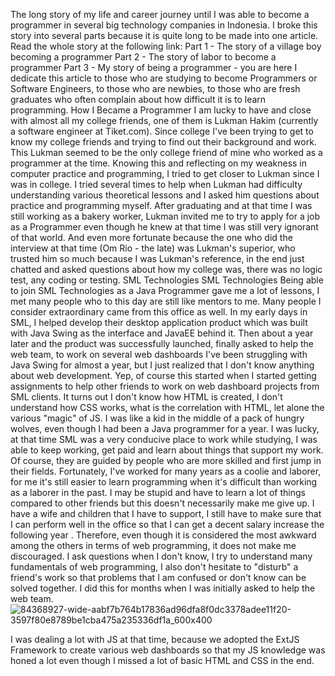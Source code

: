 The long story of my life and career journey until I was able to become a programmer in several big technology companies in Indonesia.
I broke this story into several parts because it is quite long to be made into one article. Read the whole story at the following link:
Part 1 - The story of a village boy becoming a programmer
Part 2 - The story of labor to become a programmer
Part 3 - My story of being a programmer - you are here
I dedicate this article to those who are studying to become Programmers or Software Engineers, to those who are newbies, to those who are fresh graduates who often complain about how difficult it is to learn programming.
How I Became a Programmer
I am lucky to have and close with almost all my college friends, one of them is Lukman Hakim (currently a software engineer at Tiket.com). Since college I've been trying to get to know my college friends and trying to find out their background and work. This Lukman seemed to be the only college friend of mine who worked as a programmer at the time. Knowing this and reflecting on my weakness in computer practice and programming, I tried to get closer to Lukman since I was in college. I tried several times to help when Lukman had difficulty understanding various theoretical lessons and I asked him questions about practice and programming myself.
After graduating and at that time I was still working as a bakery worker, Lukman invited me to try to apply for a job as a Programmer even though he knew at that time I was still very ignorant of that world. And even more fortunate because the one who did the interview at that time (Om Rio - the late) was Lukman's superior, who trusted him so much because I was Lukman's reference, in the end just chatted and asked questions about how my college was, there was no logic test, any coding or testing.
SML Technologies
SML Technologies
Being able to join SML Technologies as a Java Programmer gave me a lot of lessons, I met many people who to this day are still like mentors to me. Many people I consider extraordinary came from this office as well. In my early days in SML, I helped develop their desktop application product which was built with Java Swing as the interface and JavaEE behind it. Then about a year later and the product was successfully launched, finally asked to help the web team, to work on several web dashboards
I've been struggling with Java Swing for almost a year, but I just realized that I don't know anything about web development. Yep, of course this started when I started getting assignments to help other friends to work on web dashboard projects from SML clients. It turns out I don't know how HTML is created, I don't understand how CSS works, what is the correlation with HTML, let alone the various "magic" of JS. I was like a kid in the middle of a pack of hungry wolves, even though I had been a Java programmer for a year. I was lucky, at that time SML was a very conducive place to work while studying, I was able to keep working, get paid and learn about things that support my work. Of course, they are guided by people who are more skilled and first jump in their fields.
Fortunately, I've worked for many years as a coolie and laborer, for me it's still easier to learn programming when it's difficult than working as a laborer in the past. I may be stupid and have to learn a lot of things compared to other friends but this doesn't necessarily make me give up. I have a wife and children that I have to support, I still have to make sure that I can perform well in the office so that I can get a decent salary increase the following year .
Therefore, even though it is considered the most awkward among the others in terms of web programming, it does not make me discouraged. I ask questions when I don't know, I try to understand many fundamentals of web programming, I also don't hesitate to "disturb" a friend's work so that problems that I am confused or don't know can be solved together. I did this for months when I was initially asked to help the web team.![84368927-wide-aabf7b764b17836ad96dfa8f0dc3378adee11f20-3597f80e8789be1cba475a235336df1a_600x400](https://user-images.githubusercontent.com/58392246/177234500-3ff4e1c3-c647-46fc-928c-c2f0bcaf90d1.jpg)

I was dealing a lot with JS at that time, because we adopted the ExtJS Framework to create various web dashboards so that my JS knowledge was honed a lot even though I missed a lot of basic HTML and CSS in the end.
